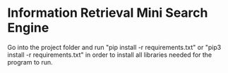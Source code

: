 # Information Retrieval Mini Search Engine

Go into the project folder and run "pip install -r requirements.txt" or "pip3 install -r requirements.txt" 
in order to install all libraries needed for the program to run.